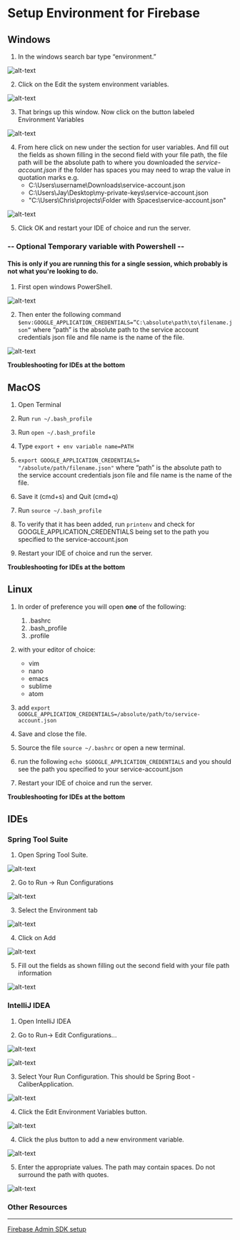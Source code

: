 # Setup Environment for Firebase

## Windows

1. In the windows search bar type “environment.”

![alt-text](./env-md-images/windows-search.jpg)

2. Click on the Edit the system environment variables.

![alt-text](./env-md-images/windows-system-properties.jpg)

3. That brings up this window. Now click on the button labeled Environment Variables

![alt-text](./env-md-images/windows-envvar.jpg)

4. From here click on new under the section for user variables. And fill out the fields as shown filling in the second field with your file path, the file path will be the absolute path to where you downloaded the *service-account.json* if the folder has spaces you may need to wrap the value in quotation marks e.g.
   + C:\Users\username\Downloads\service-account.json
   + C:\Users\Jay\Desktop\my-private-keys\service-account.json
   + "C:\Users\Chris\projects\Folder with Spaces\service-account.json"

![alt-text](./env-md-images/windows-new-var.jpg)

5. Click OK and restart your IDE of choice and run the server.

### -- Optional Temporary variable with Powershell --
#### This is only if you are running this for a single session, which probably is not what you're looking to do.

1. First open windows PowerShell.

![alt-text](./env-md-images/powershell.jpeg)

2. Then enter the following command
`$env:GOOGLE_APPLICATION_CREDENTIALS=”C:\absolute\path\to\filename.json”`
where “path” is the absolute path to the service account credentials json file and file name is the name of the file.

![alt-text](./env-md-images/powershell-example.jpeg)

**Troubleshooting for IDEs at the bottom**


## MacOS

1. Open Terminal

2. Run `run ~/.bash_profile`

3. Run `open ~/.bash_profile`

4. Type `export + env variable name=PATH`

5. `export GOOGLE_APPLICATION_CREDENTIALS= "/absolute/path/filename.json"` where “path” is the absolute path to the service account credentials json file and file name is the name of the file.

6. Save it (cmd+s) and Quit (cmd+q)

7. Run `source ~/.bash_profile`

8. To verify that it has been added, run `printenv` and check for GOOGLE_APPLICATION_CREDENTIALS being set to the path you specified to the service-account.json

9. Restart your IDE of choice and run the server.

**Troubleshooting for IDEs at the bottom**


## Linux

1. In order of preference you will open **one** of the following:
   1. .bashrc
   2. .bash_profile
   3. .profile

2. with your editor of choice:
   * vim
   * nano
   * emacs
   * sublime
   * atom

3. add `export GOOGLE_APPLICATION_CREDENTIALS=/absolute/path/to/service-account.json`

4. Save and close the file.

5. Source the file `source ~/.bashrc` or open a new terminal.

6. run the following `echo $GOOGLE_APPLICATION_CREDENTIALS` and you should see the path you specified to your service-account.json

7. Restart your IDE of choice and run the server.

**Troubleshooting for IDEs at the bottom**


## IDEs

### Spring Tool Suite

1. Open Spring Tool Suite.

![alt-text](./env-md-images/sts-view.jpg)

2. Go to Run -> Run Configurations

![alt-text](./env-md-images/sts-run-tab.jpg)

3. Select the Environment tab

![alt-text](./env-md-images/sts-run-config.jpg)

4. Click on Add

![alt-text](./env-md-images/sts-add-envvar.jpg)

5. Fill out the fields as shown filling out the second field with your file path information

![alt-text](./env-md-images/sts-new-envvar.jpg)

### IntelliJ IDEA

1. Open IntelliJ IDEA

2. Go to Run-> Edit Configurations... 

![alt-text](./env-md-images/intellijRunMenu.jpg)

![alt-text](env-md-images/intellijEditConfig.jpg)

3. Select Your Run Configuration.  This should be Spring Boot - CaliberApplication.

![alt-text](./env-md-images/intellijSelectConfig.jpg)

4. Click the Edit Environment Variables button.

![alt-text](./env-md-images/intellijEditEnvVarButton.jpg)

4. Click the plus button to add a new environment variable.

![alt-text](./env-md-images/intellijEnvVarPlus.jpg)

5. Enter the appropriate values.  The path may contain spaces.  Do not surround the path with quotes.

![alt-text](./env-md-images/intellijEnvVarSet.jpg)


### Other Resources

---

[Firebase Admin SDK setup](https://firebase.google.com/docs/admin/setup)
